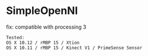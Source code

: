 # SimpleOpenNI
fix: compatible with processing 3

```
Tested: 
OS X 10.12 / rMBP 15 / Xtion
OS X 10.11 / rMBP 15 / Kinect V1 / PrimeSense Sensor 
```

